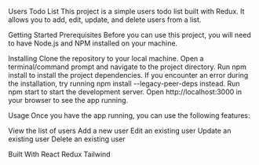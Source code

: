 Users Todo List
This project is a simple users todo list built with Redux. It allows you to add, edit, update, and delete users from a list.

Getting Started
Prerequisites
Before you can use this project, you will need to have Node.js and NPM installed on your machine.

Installing
Clone the repository to your local machine.
Open a terminal/command prompt and navigate to the project directory.
Run npm install to install the project dependencies. If you encounter an error during the installation, try running npm install --legacy-peer-deps instead.
Run npm start to start the development server.
Open http://localhost:3000 in your browser to see the app running.


Usage
Once you have the app running, you can use the following features:

View the list of users
Add a new user
Edit an existing user
Update an existing user
Delete an existing user

Built With
React
Redux
Tailwind